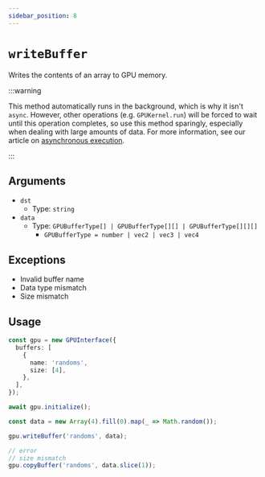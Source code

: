 ```yaml
---
sidebar_position: 8
---
```


# `writeBuffer`

Writes the contents of an array to GPU memory.

:::warning

This method automatically runs in the background, which is why it isn't `async`. However, other operations (e.g. `GPUKernel.run`) will be forced to wait until this operation completes, so use this method sparingly, especially when dealing with large amounts of data. For more information, see our article on [asynchronous execution](../../best-practices/asynchrnous-execution).

:::

## Arguments

- `dst`
  - Type: `string`
- `data`
  - Type: `GPUBufferType[] | GPUBufferType[][] | GPUBufferType[][][]`
    - `GPUBufferType = number | vec2 | vec3 | vec4`

## Exceptions

- Invalid buffer name
- Data type mismatch
- Size mismatch

## Usage

```ts
const gpu = new GPUInterface({
  buffers: [
    {
      name: 'randoms',
      size: [4],
    },
  ],
});

await gpu.initialize();

const data = new Array(4).fill(0).map(_ => Math.random());

gpu.writeBuffer('randoms', data);

// error
// size mismatch
gpu.copyBuffer('randoms', data.slice(1));
```
